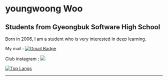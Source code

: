 youngwoong Woo
============
## Students from Gyeongbuk Software High School

Born in 2006, I am a student who is very interested in deep learning.


  My mail :  [![Gmail Badge](https://img.shields.io/badge/Gmail-d14836?style=flat-square&logo=Gmail&logoColor=white&link=mailto:uyeongung06@gmail.com)](mailto:uyeongung06@gmail.com)
	

  Club instagram : <a href="https://www.instagram.com/gbsw_learning_mc"><img src="https://img.shields.io/badge/Instagram-%23E4405F.svg?style=for-the-badge&logo=Instagram&logoColor=white&link=https://www.instagram.com/gbsw_learning_mc"/></a>


[![Top Langs](https://github-readme-stats.vercel.app/api/top-langs/?username=wooyoungwoong-AI&layout=compact)](https://github.com/wooyoungwoong-AI/github-readme-stats)
***
